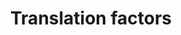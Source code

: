 ---
annotations:
- id: PW:0000101
  parent: regulatory pathway
  type: Pathway Ontology
  value: translation pathway
authors:
- M.Braymer
- MaintBot
- Ddigles
- Eweitz
description: ''
last-edited: 2021-05-20
organisms:
- Saccharomyces cerevisiae
redirect_from:
- /index.php/Pathway:WP32
- /instance/WP32
- /instance/WP32_r117350
revision: r117350
schema-jsonld:
- '@context': https://schema.org/
  '@id': https://wikipathways.github.io/pathways/WP32.html
  '@type': Dataset
  creator:
    '@type': Organization
    name: WikiPathways
  description: ''
  keywords:
  - 4E-BP1??
  - 4E-BP2??
  - 4E-BP3??
  - IF2
  - IF2M
  - PAB1??
  - PAIP-1
  - Sui1 Homolog A121??
  - eEF1 alpha
  - eEF1 beta
  - eEF1 gamma 1
  - eEF1 gamma 2
  - eEF2
  - eEF2 Kinase??
  - eIF-3 p30
  - eIF1
  - eIF1A
  - eIF2 alpha
  - eIF2 alpha Kinase 1??
  - eIF2 alpha Kinase 2??
  - eIF2 alpha Kinase 3??
  - eIF2 beta
  - eIF2 gamma
  - eIF2B alpha
  - eIF2B beta
  - eIF2B delta
  - eIF2B epsilon
  - eIF2B gamma
  - eIF3 p110
  - eIF3 p135
  - eIF3 p33
  - eIF3 p39
  - eIF3 p62
  - eIF3 p90
  - eIF3 p93
  - eIF4A
  - eIF4B
  - eIF4E
  - eIF4F p130
  - eIF4F p150
  - eIF4F p20
  - eIF4G-I??
  - eIF4G-II??
  - eIF4H??
  - eIF5
  - eIF5A-I
  - eIF5A-II
  - eIF6
  - eRF1
  - eRF2
  - eRF3b???
  license: CC0
  name: Translation factors
seo: CreativeWork
title: Translation factors
wpid: WP32
---